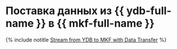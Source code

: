 # Поставка данных из {{ ydb-full-name }} в {{ mkf-full-name }}

{% include notitle [Stream from YDB to MKF with Data Transfer](../../_tutorials/dataplatform/data-transfer-ydb-mkf.md) %}
